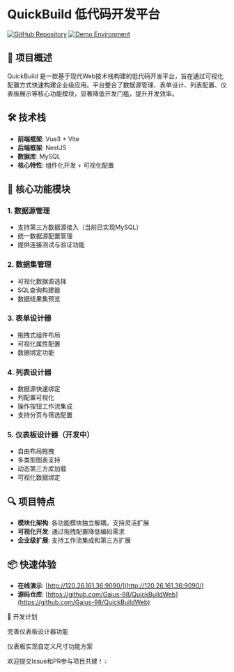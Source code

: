 # QuickBuild 低代码开发平台

[![GitHub Repository](https://img.shields.io/badge/GitHub-Repository-brightgreen)](https://github.com/Gaius-98/QuickBuildWeb)
[![Demo Environment](https://img.shields.io/badge/Demo-Environment-blue)](http://120.26.161.36:9090/)

## 🌟 项目概述

QuickBuild 是一款基于现代Web技术栈构建的低代码开发平台，旨在通过可视化配置方式快速构建企业级应用。平台整合了数据源管理、表单设计、列表配置、仪表板展示等核心功能模块，显著降低开发门槛，提升开发效率。

## 🛠️ 技术栈
- **前端框架**: Vue3 + Vite
- **后端框架**: NestJS
- **数据库**: MySQL
- **核心特性**: 组件化开发 + 可视化配置

## 🚀 核心功能模块

### 1. 数据源管理
- 支持第三方数据源接入（当前已实现MySQL）
- 统一数据源配置管理
- 提供连接测试与验证功能

### 2. 数据集管理
- 可视化数据源选择
- SQL查询构建器
- 数据结果集预览

### 3. 表单设计器
- 拖拽式组件布局
- 可视化属性配置
- 数据绑定功能


### 4. 列表设计器
- 数据源快速绑定
- 列配置可视化
- 操作按钮工作流集成
- 支持分页与筛选配置
### 5. 仪表板设计器（开发中）
- 自由布局拖拽
- 多类型图表支持
- 动态第三方库加载
- 可视化数据绑定
## 🔍 项目特点
- **模块化架构**: 各功能模块独立解耦，支持灵活扩展
- **可视化开发**: 通过拖拽配置降低编码需求
- **企业级扩展**: 支持工作流集成和第三方扩展


## 📦 快速体验
- **在线演示**: [http://120.26.161.36:9090/](http://120.26.161.36:9090/)
- **源码仓库**: [https://github.com/Gaius-98/QuickBuildWeb](https://github.com/Gaius-98/QuickBuildWeb)


🚧 开发计划

完善仪表板设计器功能

仪表板实现自定义尺寸功能方案


欢迎提交Issue和PR参与项目共建！💡

